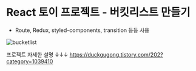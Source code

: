 # React 토이 프로젝트 - 버킷리스트 만들기

- Route, Redux, styled-components, transition 등등 사용

![bucketlist](https://user-images.githubusercontent.com/55455103/130241562-49919737-00d7-492b-b2f4-908ae72aced1.gif)

프로젝트 자세한 설명 ↓↓↓
https://duckgugong.tistory.com/202?category=1039410



